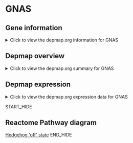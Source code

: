 <h1>GNAS</h1>

<h2>Gene information</h2>
<details>
  <summary>Click to view the depmap.org information for GNAS</summary>
  <iframe src="https://depmap.org/portal/gene/GNAS?tab=about" style="border:none;width:100%;height:800px"></iframe>
</details>

<h2>Depmap overview</h2>
<details>
  <summary>Click to view the depmap.org summary for GNAS</summary>
  <iframe src="https://depmap.org/portal/gene/GNAS?tab=overview" style="border:none;width:100%;height:800px"></iframe>
</details>

<h2>Depmap expression</h2>
<details>
  <summary>Click to view the depmap.org expression data for GNAS</summary>
  <iframe src="https://depmap.org/portal/gene/GNAS?tab=characterization" style="border:none;width:100%;height:800px"></iframe>
</details>


START_HIDE
<h2>Reactome Pathway diagram</h2>
<a href="https://reactome.org/PathwayBrowser/#/R-HSA-5610787">Hedgehog 'off' state</a>
END_HIDE


